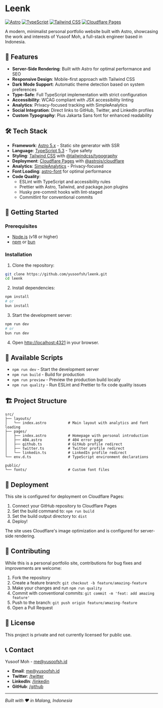 # Leenk

[![Astro](https://img.shields.io/badge/Astro-5.1.5-000000?style=for-the-badge&logo=astro&logoColor=white)](https://astro.build/)
[![TypeScript](https://img.shields.io/badge/TypeScript-5.3.3-3178C6?style=for-the-badge&logo=typescript&logoColor=white)](https://www.typescriptlang.org/)
[![Tailwind CSS](https://img.shields.io/badge/Tailwind_CSS-3.4.17-38B2AC?style=for-the-badge&logo=tailwind-css&logoColor=white)](https://tailwindcss.com/)
[![Cloudflare Pages](https://img.shields.io/badge/Cloudflare_Pages-F38020?style=for-the-badge&logo=cloudflare&logoColor=white)](https://pages.cloudflare.com/)

A modern, minimalist personal portfolio website built with Astro, showcasing the work and interests of Yusoof Moh, a full-stack engineer based in Indonesia.

## 🌟 Features

- **Server-Side Rendering**: Built with Astro for optimal performance and SEO
- **Responsive Design**: Mobile-first approach with Tailwind CSS
- **Dark Mode Support**: Automatic theme detection based on system preferences
- **Type-Safe**: Full TypeScript implementation with strict configuration
- **Accessibility**: WCAG compliant with JSX accessibility linting
- **Analytics**: Privacy-focused tracking with SimpleAnalytics
- **Social Integration**: Direct links to GitHub, Twitter, and LinkedIn profiles
- **Custom Typography**: Plus Jakarta Sans font for enhanced readability

## 🛠️ Tech Stack

- **Framework**: [Astro 5.x](https://astro.build/) - Static site generator with SSR
- **Language**: [TypeScript 5.3](https://www.typescriptlang.org/) - Type safety
- **Styling**: [Tailwind CSS](https://tailwindcss.com/) with [@tailwindcss/typography](https://github.com/tailwindlabs/tailwindcss-typography)
- **Deployment**: [Cloudflare Pages](https://pages.cloudflare.com/) with [@astrojs/cloudflare](https://docs.astro.build/en/guides/integrations-guide/cloudflare/)
- **Analytics**: [SimpleAnalytics](https://simpleanalytics.com/) - Privacy-focused
- **Font Loading**: [astro-font](https://github.com/radix-ui/astro-font) for optimal performance
- **Code Quality**:
  - ESLint with TypeScript and accessibility rules
  - Prettier with Astro, Tailwind, and package.json plugins
  - Husky pre-commit hooks with lint-staged
  - Commitlint for conventional commits

## 🚀 Getting Started

### Prerequisites

- [Node.js](https://nodejs.org/) (v18 or higher)
- [npm](https://www.npmjs.com/) or [bun](https://bun.sh/)

### Installation

1. Clone the repository:
```bash
git clone https://github.com/yusoofsh/leenk.git
cd leenk
```

2. Install dependencies:
```bash
npm install
# or
bun install
```

3. Start the development server:
```bash
npm run dev
# or
bun run dev
```

4. Open [http://localhost:4321](http://localhost:4321) in your browser.

## 📜 Available Scripts

- `npm run dev` - Start the development server
- `npm run build` - Build for production
- `npm run preview` - Preview the production build locally
- `npm run quality` - Run ESLint and Prettier to fix code quality issues

## 🏗️ Project Structure

```
src/
├── layouts/
│   └── index.astro          # Main layout with analytics and font loading
├── pages/
│   ├── index.astro          # Homepage with personal introduction
│   ├── 404.astro            # 404 error page
│   ├── github.ts            # GitHub profile redirect
│   ├── twitter.ts           # Twitter profile redirect
│   └── linkedin.ts          # LinkedIn profile redirect
└── env.d.ts                 # TypeScript environment declarations

public/
└── fonts/                   # Custom font files
```

## 🚀 Deployment

This site is configured for deployment on Cloudflare Pages:

1. Connect your GitHub repository to Cloudflare Pages
2. Set the build command to: `npm run build`
3. Set the build output directory to: `dist`
4. Deploy!

The site uses Cloudflare's image optimization and is configured for server-side rendering.

## 🤝 Contributing

While this is a personal portfolio site, contributions for bug fixes and improvements are welcome:

1. Fork the repository
2. Create a feature branch: `git checkout -b feature/amazing-feature`
3. Make your changes and run `npm run quality`
4. Commit with conventional commits: `git commit -m 'feat: add amazing feature'`
5. Push to the branch: `git push origin feature/amazing-feature`
6. Open a Pull Request

## 📄 License

This project is private and not currently licensed for public use.

## 📞 Contact

Yusoof Moh - [me@yusoofsh.id](mailto:me@yusoofsh.id)

- **Email**: [me@yusoofsh.id](mailto:me@yusoofsh.id)
- **Twitter**: [/twitter](https://leenk.pages.dev/twitter)
- **LinkedIn**: [/linkedin](https://leenk.pages.dev/linkedin)
- **GitHub**: [/github](https://leenk.pages.dev/github)

---

*Built with ❤️ in Malang, Indonesia*
